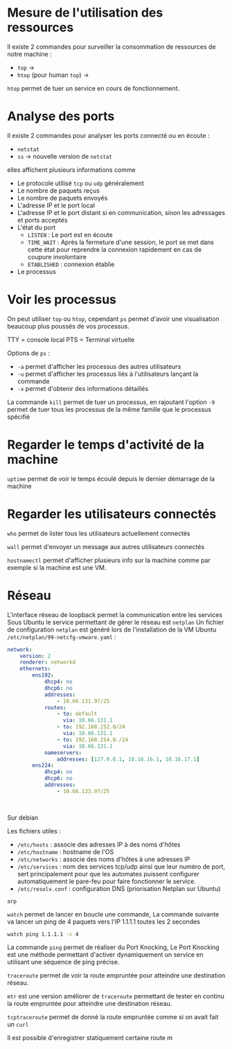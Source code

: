 # Mesure de l'utilisation des ressources
Il existe 2 commandes pour surveiller la consommation de ressources de notre machine :
- `top` -> 
- `htop`  (pour human `top`) -> 

`htop` permet de tuer un service en cours de fonctionnement.

# Analyse des ports 
Il existe 2 commandes pour analyser les ports connecté ou en écoute :
- `netstat` 
- `ss` -> nouvelle version de `netstat`

elles affichent plusieurs informations comme
- Le protocole utilisé `tcp` ou `udp` généralement
- Le nombre de paquets reçus
- Le nombre de paquets envoyés
- L'adresse IP et le port local
- L'adresse IP et le port distant si en communication, sinon les adressages et ports acceptés
- L'état du port
	- `LISTEN` : Le port est en écoute
	- `TIME_WAIT` : Après la fermeture d'une session, le port se met dans cette état pour reprendre la connexion rapidement en cas de coupure involontaire
	- `ETABLISHED` : connexion établie
- Le processus

# Voir les processus
On peut utiliser `top` ou `htop`, cependant `ps` permet d'avoir une visualisation beaucoup plus poussés de vos processus.

TTY = console local
PTS = Terminal virtuelle

Options de `ps` :
- `-a` permet d'afficher les processus des autres utilisateurs
- `-u` permet d'afficher les processus liés à l'utilisateurs lançant la commande
- `-x` permet d'obtenir des informations détaillés

La commande `kill` permet de tuer un processus, en rajoutant l'option `-9` permet de tuer tous les processus de la même famille que le processus spécifié

# Regarder le temps d'activité de la machine

`uptime` permet de voir le temps écoulé depuis le dernier démarrage de la machine

# Regarder les utilisateurs connectés

`who` permet de lister tous les utilisateurs actuellement connectés

`wall` permet d'envoyer un message aux autres utilisateurs connectés

`hostnamectl` permet d'afficher plusieurs info sur la machine comme par exemple si la machine est une VM.

# Réseau

L'interface réseau de loopback permet la communication entre les services 
Sous Ubuntu le service permettant de gérer le réseau est `netplan`
Un fichier de configuration `netplan` est généré lors de l'installation de la VM Ubuntu
`/etc/netplan/99-netcfg-vmware.yaml` :
```YAML
network:
	version: 2
	renderer: networkd
	ethernets:
		ens192:
			dhcp4: no
			dhcp6: no
			addresses:
				- 10.66.131.97/25
			routes:
				- to: default
				  via: 10.66.131.1
				- to: 192.168.252.0/24
				  via: 10.66.131.1
				- to: 192.168.254.0./24
				  via: 10.66.131.1
			nameservers:
				addresses: [127.0.0.1, 10.16.16.1, 10.16.17.1]
		ens224:
			dhcp4: no
			dhcp6: no
			addresses:
				- 10.66.133.97/25
		 
		
```

Sur debian 

Les fichiers utiles :
- `/etc/hosts` : associe des adresses IP à des noms d'hôtes
- `/etc/hostname` : hostname de l'OS
- `/etc/networks` : associe des noms d'hôtes à une adresses IP
- `/etc/services` : nom des services tcp/udp ainsi que leur numéro de port, sert principalement pour que les automates puissent configurer automatiquement le pare-feu pour faire fonctionner le service.
- `/etc/resolv.conf` : configuration DNS (priorisation Netplan sur Ubuntu)

`arp`

`watch` permet de lancer en boucle une commande,
La commande suivante va lancer un ping de 4 paquets vers l'IP 1.1.1.1 toutes les 2 secondes
```bash
watch ping 1.1.1.1 -c 4
```

La commande `ping` permet de réaliser du Port Knocking,
Le Port Knocking est une méthode permettant d'activer dynamiquement un service en utilisant une séquence de ping précise.

`traceroute` permet de voir la route empruntée pour atteindre une destination réseau.

`mtr` est une version améliorer de `traceroute` permettant de tester en continu la route empruntée pour atteindre une destination réseau.

`tcptraceroute` permet de donné la route empruntée comme si on avait fait un `curl`

Il est possible d'enregistrer statiquement certaine route m